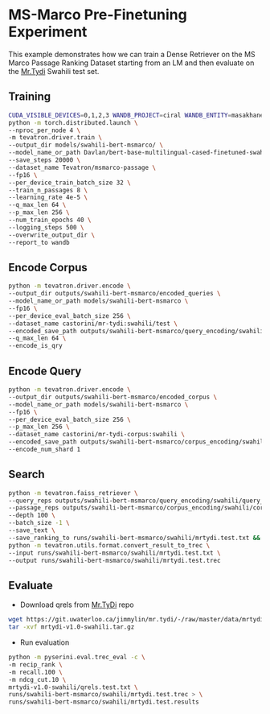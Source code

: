 # MS-Marco Pre-Finetuning Experiment

This example demonstrates how we can train a Dense Retriever on the MS Marco Passage Ranking Dataset starting from an LM and then evaluate on the [Mr.Tydi](https://github.com/castorini/mr.tydi) Swahili test set.

## Training

```bash
CUDA_VISIBLE_DEVICES=0,1,2,3 WANDB_PROJECT=ciral WANDB_ENTITY=masakhane-miracl \
python -m torch.distributed.launch \
--nproc_per_node 4 \
-m tevatron.driver.train \
--output_dir models/swahili-bert-msmarco/ \
--model_name_or_path Davlan/bert-base-multilingual-cased-finetuned-swahili \
--save_steps 20000 \
--dataset_name Tevatron/msmarco-passage \
--fp16 \
--per_device_train_batch_size 32 \
--train_n_passages 8 \
--learning_rate 4e-5 \
--q_max_len 64 \
--p_max_len 256 \
--num_train_epochs 40 \
--logging_steps 500 \
--overwrite_output_dir \
--report_to wandb
```

## Encode Corpus

```bash
python -m tevatron.driver.encode \
--output_dir outputs/swahili-bert-msmarco/encoded_queries \
--model_name_or_path models/swahili-bert-msmarco \
--fp16 \
--per_device_eval_batch_size 256 \
--dataset_name castorini/mr-tydi:swahili/test \
--encoded_save_path outputs/swahili-bert-msmarco/query_encoding/swahili/query_emb.pkl \
--q_max_len 64 \
--encode_is_qry
```

## Encode Query

```bash
python -m tevatron.driver.encode \
--output_dir outputs/swahili-bert-msmarco/encoded_corpus \
--model_name_or_path models/swahili-bert-msmarco \
--fp16 \
--per_device_eval_batch_size 256 \
--p_max_len 256 \
--dataset_name castorini/mr-tydi-corpus:swahili \
--encoded_save_path outputs/swahili-bert-msmarco/corpus_encoding/swahili/corpus_emb.pkl \
--encode_num_shard 1
```

## Search

```bash
python -m tevatron.faiss_retriever \
--query_reps outputs/swahili-bert-msmarco/query_encoding/swahili/query_emb.pkl \
--passage_reps outputs/swahili-bert-msmarco/corpus_encoding/swahili/corpus_emb.pkl \
--depth 100 \
--batch_size -1 \
--save_text \
--save_ranking_to runs/swahili-bert-msmarco/swahili/mrtydi.test.txt && \
python -m tevatron.utils.format.convert_result_to_trec \
--input runs/swahili-bert-msmarco/swahili/mrtydi.test.txt \
--output runs/swahili-bert-msmarco/swahili/mrtydi.test.trec
```

## Evaluate

* Download qrels from [Mr.TyDi](https://github.com/castorini/mr.tydi) repo

```bash
wget https://git.uwaterloo.ca/jimmylin/mr.tydi/-/raw/master/data/mrtydi-v1.0-swahili.tar.gz
tar -xvf mrtydi-v1.0-swahili.tar.gz
```

* Run evaluation

```bash
python -m pyserini.eval.trec_eval -c \
-m recip_rank \
-m recall.100 \
-m ndcg_cut.10 \
mrtydi-v1.0-swahili/qrels.test.txt \
runs/swahili-bert-msmarco/swahili/mrtydi.test.trec > \
runs/swahili-bert-msmarco/swahili/mrtydi.test.results
```
